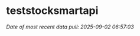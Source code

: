 
<!-- README.md is generated from README.Rmd. Please edit that file -->

# teststocksmartapi

*Date of most recent data pull: 2025-09-02 06:57:03*
